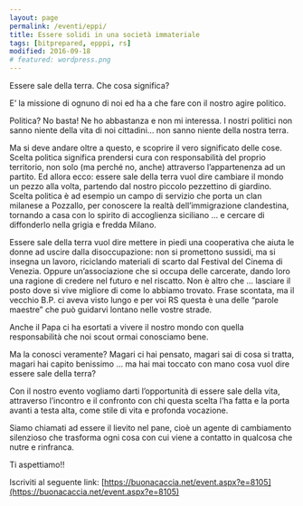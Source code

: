 ```yaml
---
layout: page
permalink: /eventi/eppi/
title: Essere solidi in una società immateriale
tags: [bitprepared, epppi, rs]
modified: 2016-09-18
# featured: wordpress.png
---
```


Essere sale della terra. Che cosa significa? 

E’ la missione di ognuno di noi ed ha a che fare con il nostro agire politico. 

Politica? No basta! Ne ho abbastanza e non mi interessa. I nostri politici non sanno niente della vita di noi cittadini… non sanno niente della nostra terra. 

Ma si deve andare oltre a questo, e scoprire il vero significato delle cose. Scelta politica significa prendersi cura con responsabilità del proprio territorio, non solo (ma perché no, anche) attraverso l’appartenenza ad un partito. Ed allora ecco: essere sale della terra vuol dire cambiare il mondo un pezzo alla volta, partendo dal nostro piccolo pezzettino di giardino. 
Scelta politica è ad esempio un campo di servizio che porta un clan milanese a  Pozzallo, per conoscere la realtà dell’immigrazione clandestina, tornando a casa con lo spirito di accoglienza siciliano … e cercare di diffonderlo nella grigia e fredda Milano. 

Essere sale della terra vuol dire mettere in piedi una cooperativa che aiuta le donne ad uscire dalla disoccupazione: non si promettono sussidi, ma si insegna un lavoro, riciclando materiali di scarto dal Festival del Cinema di Venezia. Oppure un’associazione che si occupa delle carcerate, dando loro una ragione di credere nel futuro e nel riscatto. Non è altro che … lasciare il posto dove si vive migliore di come lo abbiamo trovato. Frase scontata, ma il vecchio B.P. ci aveva visto lungo e per voi RS questa è una delle “parole maestre” che può guidarvi lontano nelle vostre strade.

Anche il Papa ci ha esortati a vivere il nostro mondo con quella responsabilità che noi scout ormai conosciamo bene. 

Ma la conosci veramente? Magari ci hai pensato, magari sai di cosa si tratta, magari hai capito benissimo … ma hai mai toccato con mano cosa vuol dire essere sale della terra?

Con il nostro evento vogliamo darti l’opportunità di essere sale della vita, attraverso l’incontro e il confronto con chi questa scelta l’ha fatta e la porta avanti a testa alta, come stile di vita e profonda vocazione.

Siamo chiamati ad essere il lievito nel pane, cioè un agente di cambiamento silenzioso che trasforma ogni cosa con cui viene a contatto in qualcosa che nutre e rinfranca.


Ti aspettiamo!!

Iscriviti al seguente link: [https://buonacaccia.net/event.aspx?e=8105](https://buonacaccia.net/event.aspx?e=8105)

